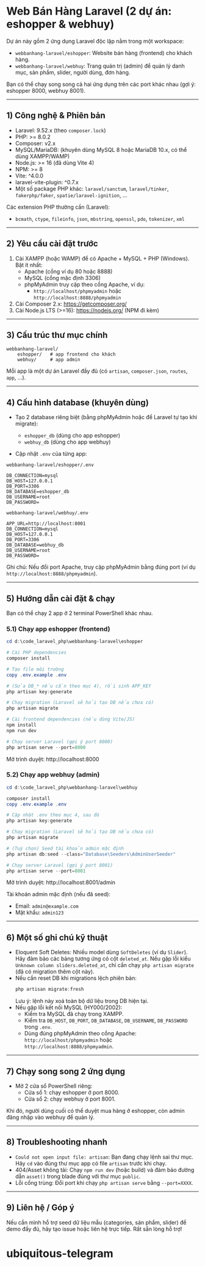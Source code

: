 # Web Bán Hàng Laravel (2 dự án: eshopper & webhuy)

Dự án này gồm 2 ứng dụng Laravel độc lập nằm trong một workspace:

- `webbanhang-laravel/eshopper`: Website bán hàng (frontend) cho khách hàng.
- `webbanhang-laravel/webhuy`: Trang quản trị (admin) để quản lý danh mục, sản phẩm, slider, người dùng, đơn hàng.

Bạn có thể chạy song song cả hai ứng dụng trên các port khác nhau (gợi ý: eshopper 8000, webhuy 8001).

---

## 1) Công nghệ & Phiên bản

- Laravel: 9.52.x (theo `composer.lock`)
- PHP: >= 8.0.2
- Composer: v2.x
- MySQL/MariaDB: (khuyên dùng MySQL 8 hoặc MariaDB 10.x, có thể dùng XAMPP/WAMP)
- Node.js: >= 16 (đã dùng Vite 4)
- NPM: >= 8
- Vite: ^4.0.0
- laravel-vite-plugin: ^0.7.x
- Một số package PHP khác: `laravel/sanctum`, `laravel/tinker`, `fakerphp/faker`, `spatie/laravel-ignition`, ...

Các extension PHP thường cần (Laravel):

- `bcmath`, `ctype`, `fileinfo`, `json`, `mbstring`, `openssl`, `pdo`, `tokenizer`, `xml`

---

## 2) Yêu cầu cài đặt trước

1. Cài XAMPP (hoặc WAMP) để có Apache + MySQL + PHP (Windows). Bật ít nhất:
   - Apache (cổng ví dụ 80 hoặc 8888)
   - MySQL (cổng mặc định 3306)
   - phpMyAdmin truy cập theo cổng Apache, ví dụ:
     - `http://localhost/phpmyadmin` hoặc `http://localhost:8888/phpmyadmin`
2. Cài Composer 2.x: https://getcomposer.org/
3. Cài Node.js LTS (>=16): https://nodejs.org/ (NPM đi kèm)

---

## 3) Cấu trúc thư mục chính

```
webbanhang-laravel/
	eshopper/   # app frontend cho khách
	webhuy/     # app admin
```

Mỗi app là một dự án Laravel đầy đủ (có `artisan`, `composer.json`, `routes`, `app`, ...).

---

## 4) Cấu hình database (khuyên dùng)

- Tạo 2 database riêng biệt (bằng phpMyAdmin hoặc để Laravel tự tạo khi migrate):

  - `eshopper_db` (dùng cho app eshopper)
  - `webhuy_db` (dùng cho app webhuy)

- Cập nhật `.env` của từng app:

`webbanhang-laravel/eshopper/.env`

```
DB_CONNECTION=mysql
DB_HOST=127.0.0.1
DB_PORT=3306
DB_DATABASE=eshopper_db
DB_USERNAME=root
DB_PASSWORD=
```

`webbanhang-laravel/webhuy/.env`

```
APP_URL=http://localhost:8001
DB_CONNECTION=mysql
DB_HOST=127.0.0.1
DB_PORT=3306
DB_DATABASE=webhuy_db
DB_USERNAME=root
DB_PASSWORD=
```

Ghi chú: Nếu đổi port Apache, truy cập phpMyAdmin bằng đúng port (ví dụ `http://localhost:8888/phpmyadmin`).

---

## 5) Hướng dẫn cài đặt & chạy

Bạn có thể chạy 2 app ở 2 terminal PowerShell khác nhau.

### 5.1) Chạy app eshopper (frontend)

```powershell
cd d:\code_laravel_php\webbanhang-laravel\eshopper

# Cài PHP dependencies
composer install

# Tạo file môi trường
copy .env.example .env

# (Sửa DB_* nếu cần theo mục 4), rồi sinh APP_KEY
php artisan key:generate

# Chạy migration (Laravel sẽ hỏi tạo DB nếu chưa có)
php artisan migrate

# Cài frontend dependencies (nếu dùng Vite/JS)
npm install
npm run dev

# Chạy server Laravel (gợi ý port 8000)
php artisan serve --port=8000
```

Mở trình duyệt: http://localhost:8000

### 5.2) Chạy app webhuy (admin)

```powershell
cd d:\code_laravel_php\webbanhang-laravel\webhuy

composer install
copy .env.example .env

# Cập nhật .env theo mục 4, sau đó
php artisan key:generate

# Chạy migration (Laravel sẽ hỏi tạo DB nếu chưa có)
php artisan migrate

# (Tuỳ chọn) Seed tài khoản admin mặc định
php artisan db:seed --class="Database\Seeders\AdminUserSeeder"

# Chạy server Laravel (gợi ý port 8001)
php artisan serve --port=8001
```

Mở trình duyệt: http://localhost:8001/admin

Tài khoản admin mặc định (nếu đã seed):

- Email: `admin@example.com`
- Mật khẩu: `admin123`

---

## 6) Một số ghi chú kỹ thuật

- Eloquent Soft Deletes: Nhiều model dùng `SoftDeletes` (ví dụ `Slider`). Hãy đảm bảo các bảng tương ứng có cột `deleted_at`. Nếu gặp lỗi kiểu `Unknown column sliders.deleted_at`, chỉ cần chạy `php artisan migrate` (đã có migration thêm cột này).
- Nếu cần reset DB khi migrations lệch phiên bản:
  ```powershell
  php artisan migrate:fresh
  ```
  Lưu ý: lệnh này xoá toàn bộ dữ liệu trong DB hiện tại.
- Nếu gặp lỗi kết nối MySQL (HY000/2002):
  - Kiểm tra MySQL đã chạy trong XAMPP.
  - Kiểm tra `DB_HOST`, `DB_PORT`, `DB_DATABASE`, `DB_USERNAME`, `DB_PASSWORD` trong `.env`.
  - Dùng đúng phpMyAdmin theo cổng Apache: `http://localhost/phpmyadmin` hoặc `http://localhost:8888/phpmyadmin`.

---

## 7) Chạy song song 2 ứng dụng

- Mở 2 cửa sổ PowerShell riêng:
  - Cửa sổ 1: chạy eshopper ở port 8000.
  - Cửa sổ 2: chạy webhuy ở port 8001.

Khi đó, người dùng cuối có thể duyệt mua hàng ở eshopper, còn admin đăng nhập vào webhuy để quản lý.

---

## 8) Troubleshooting nhanh

- `Could not open input file: artisan`: Bạn đang chạy lệnh sai thư mục. Hãy `cd` vào đúng thư mục app có file `artisan` trước khi chạy.
- 404/Asset không tải: Chạy `npm run dev` (hoặc build) và đảm bảo đường dẫn `asset()` trong blade đúng với thư mục `public`.
- Lỗi cổng trùng: Đổi port khi chạy `php artisan serve` bằng `--port=XXXX`.

---

## 9) Liên hệ / Góp ý

Nếu cần mình hỗ trợ seed dữ liệu mẫu (categories, sản phẩm, slider) để demo đầy đủ, hãy tạo issue hoặc liên hệ trực tiếp. Rất sẵn lòng hỗ trợ!
# ubiquitous-telegram
